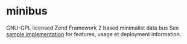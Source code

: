 minibus
=======

GNU-GPL licensed Zend Framework 2 based minimalist data bus
See [sample implementation](https://github.com/dsi-agpt/minibus-skeleton) for features, usage et deployment information.
